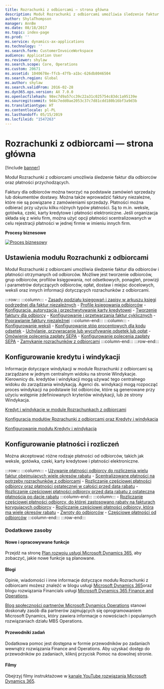 ```yaml
---
title: Rozrachunki z odbiorcami — strona główna
description: Moduł Rozrachunki z odbiorcami umożliwia śledzenie faktur dla odbiorców oraz płatności przychodzących.
author: ShylaThompson
manager: AnnBe
ms.date: 08/18/2017
ms.topic: index-page
ms.prod: ''
ms.service: dynamics-ax-applications
ms.technology: ''
ms.search.form: CustomerInvoiceWorkspace
audience: Application User
ms.reviewer: shylaw
ms.search.scope: Core, Operations
ms.custom: 20671
ms.assetid: 1040678e-ffcb-47fb-a1bc-626db8046504
ms.search.region: Global
ms.author: shylaw
ms.search.validFrom: 2016-02-28
ms.dyn365.ops.version: AX 7.0.0
ms.openlocfilehash: 98ec7d9a57cc39c22a31c025754c83dc1a95139e
ms.sourcegitcommit: 9d4c7edd0ae2053c37c7d81cdd180b16bf3a9d3b
ms.translationtype: HT
ms.contentlocale: pl-PL
ms.lasthandoff: 05/15/2019
ms.locfileid: "1547263"
---
```

# <a name="accounts-receivable-home-page"></a>Rozrachunki z odbiorcami — strona główna

[!include [banner](../includes/banner.md)]

Moduł Rozrachunki z odbiorcami umożliwia śledzenie faktur dla odbiorców oraz płatności przychodzących. 

Faktury dla odbiorców można tworzyć na podstawie zamówień sprzedaży lub dokumentów dostawy. Można także wprowadzić faktury niezależne, które nie są powiązane z zamówieniami sprzedaży. Płatności można odbierać przy użyciu kilku różnych typów płatności. Są to m.in. weksle, gotówka, czeki, karty kredytowe i płatności elektroniczne. Jeśli organizacja składa się z wielu firm, można użyć opcji płatności scentralizowanych w celu rejestracji płatności w jednej firmie w imieniu innych firm.


**Procesy biznesowe**

[![Proces biznesowy](./media/AR-process.PNG)](./media/AR-process.PNG)

## <a name="set-up-accounts-receivable"></a>Ustawienia modułu Rozrachunki z odbiorcami

Moduł Rozrachunki z odbiorcami umożliwia śledzenie faktur dla odbiorców i płatności otrzymanych od odbiorców. Możliwe jest tworzenie odbiorców, grup odbiorców, profilów księgowania, not odsetkowych, ponagleń, prowizji i parametrów dotyczących odbiorców, opłat, dostaw i miejsc docelowych, weksli oraz innych informacji dotyczących rozrachunków z odbiorcami. 

:::row:::
    :::column:::
        - [Zasady podziału księgowań i zapisy w arkuszu księgi podrzędnej dla faktur niezależnych](accounting-distributions-subledger-journal-entries-free-text-invoices.md)
        - [Profile księgowania odbiorców](customer-posting-profiles.md)
        - [Konfiguracja, autoryzacja i przechwytywanie karty kredytowej](credit-card-authorizations.md)
        - [Tworzenie faktury dla odbiorcy](configure-customer-invoices.md)
        - [Konfigurowanie i przetwarzania faktur cyklicznych](set-up-process-recurring-invoices.md)
        - [Poprawianie faktury niezależnej](correct-free-text-invoice.md)
    :::column-end:::
    :::column:::
        - [Konfigurowanie weksli](set-up-bills-exchange.md)
        - [Konfigurowanie stóp procentowych dla kodu odsetek](set-up-interest-rates-interest-code.md)
        - [Uchylanie, przywracanie lub wycofywanie odsetek lub opłat](waive-reinstate-reverse-interest-fees.md)
        - [Omówienie polecenia zapłaty SEPA](sepa-direct-debit-overview.md)
        - [Konfigurowanie polecenia zapłaty SEPA](sepa-direct-debit-mandate.md)
        - [Zamykanie rozrachunków z odbiorcami](close-accounts-receivable.md)
    :::column-end:::
:::row-end:::


## <a name="set-up-credit-and-collections"></a>Konfigurowanie kredytu i windykacji

Informacje dotyczące windykacji w module Rozrachunki z odbiorcami są zarządzane w jednym centralnym widoku na stronie Windykacje. Kierownicy ds. kredytów i windykacji mogą używać tego centralnego widoku do zarządzania windykacją. Agenci ds. windykacji mogą rozpocząć proces windykacji na podstawie list odbiorców, które są generowane przy użyciu wstępnie zdefiniowanych kryteriów windykacji, lub ze strony Windykacja.

[Kredyt i windykacje w module Rozrachunkach z odbiorcami](collections-credit-accounts-receivable.md)

[Konfiguracja modułów Rozrachunki z odbiorcami oraz Kredyty i windykacja](accounts-receivables-set-up-overview.md)

[Konfigurowanie modułu Kredyty i windykacja](set-up-collections.md)

## <a name="set-up-payments-and-settlements"></a>Konfigurowanie płatności i rozliczeń

Można akceptować różne rodzaje płatności od odbiorców, takich jak weksle, gotówka, czeki, karty kredytowe i płatności elektroniczne. 

:::row:::
    :::column:::
        - [Używanie płatności odbiorcy do rozliczenia wielu faktur obejmujących wiele okresów rabatu](customer-payment-settle-multiple-invoices-multiple-discount-periods.md)
        - [Scentralizowane płatności na potrzeby rozrachunków z odbiorcami](centralized-payments-accounts-receivable.md)
        - [Rozliczanie częściowej płatności odbiorcy oraz płatności ostatecznej w całości przed datą rabatu](../accounts-payable/settle-partial-customer-payment-or-final-payment-before-discount.md)
        - [Rozliczanie częściowej płatności odbiorcy przed datą rabatu z ostateczną płatnością po dacie rabatu](settle-partial-customer-payment-before-discount-or-final-payment-after.md)
    :::column-end:::
    :::column:::
        - [Rozliczanie częściowej płatności odbiorcy, do której zastosowano rabaty na fakturach korygujących odbiorcy](settle-partial-customer-payment-discounts-credit-notes.md)
        - [Rozliczanie częściowej płatności odbiorcy, która ma wiele okresów rabatu](settle-partial-customer-payment-multiple-discount-periods.md)
        - [Zwroty do odbiorców](reimburse-customers.md)
        - [Częściowe płatności od odbiorców](customer-payments-partial-amount.md)
    :::column-end:::
:::row-end:::


### <a name="additional-resources"></a>Dodatkowe zasoby

#### <a name="whats-new-and-in-development"></a>Nowe i opracowywane funkcje

Przejdź na stronę [Plan rozwoju usługi Microsoft Dynamics 365](https://go.microsoft.com/fwlink/?linkid=2010158), aby zobaczyć, jakie nowe funkcje są planowane. 

#### <a name="blogs"></a>Blogi

Opinie, wiadomości i inne informacje dotyczące modułu Rozrachunki z odbiorcami możesz znaleźć w blogu usługi [Microsoft Dynamics 365](https://community.dynamics.com/b/msftdynamicsblog?c=Enterprise)oraz blogu rozwiązania Financials usługi [Microsoft Dynamics 365 Finance and Operations](https://community.dynamics.com/365/financeandoperations/b/financials).

[Blog społeczności partnerów Microsoft Dynamics Operations](https://community.dynamics.com/partner/b/operationspartnercommunityblog) stanowi doskonały zasób dla partnerów zajmujących się oprogramowaniem Microsoft Dynamics, który zawiera informacje o nowościach i popularnych rozwiązaniach działu MBS Operations.

#### <a name="task-guides"></a>Przewodniki zadań
Dodatkowa pomoc jest dostępna w formie przewodników po zadaniach wewnątrz rozwiązania Finance and Operations. Aby uzyskać dostęp do przewodników po zadaniach, kliknij przycisk Pomoc na dowolnej stronie.

#### <a name="videos"></a>Filmy

Obejrzyj filmy instruktażowe w [kanale YouTube rozwiązania Microsoft Dynamics 365](https://www.youtube.com/channel/UCJGCg4rB3QSs8y_1FquelBQ).







